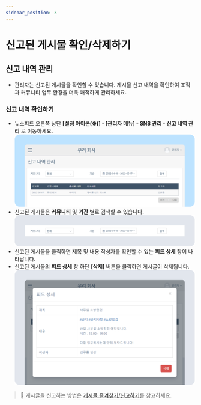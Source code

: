 ```yaml
---
sidebar_position: 3
---
```


# 신고된 게시물 확인/삭제하기

## 신고 내역 관리

- 관리자는 신고된 게시물을 확인할 수 있습니다. 게시물 신고 내역을 확인하여 조직과 커뮤니티 업무 환경을 더욱 쾌적하게 관리하세요.

### 신고 내역 확인하기

- 뉴스피드 오른쪽 상단 **[설정 아이콘(⚙️)] - [관리자 메뉴] - SNS 관리 - 신고 내역 관리** 로 이동하세요.
    ![신고 내역 확인하기](./img/0301.png)
- 신고된 게시물은  **커뮤니티** 및 **기간** 별로 검색할 수 있습니다.
    ![신고 내역 확인하기](./img/0302.png)
- 신고된 게시물을 클릭하면 제목 및 내용 작성자를 확인할 수 있는 **피드 상세** 창이 나타납니다.
- 신고된 게시물의 **피드 상세** 창 하단 **[삭제]** 버튼을 클릭하면 게시글이 삭제됩니다.
    ![신고 내역 확인하기](./img/0303.png)

> 🚨 게시글을 신고하는 방법은 [게시물 즐겨찾기/신고하기](#)를 참고하세요.
